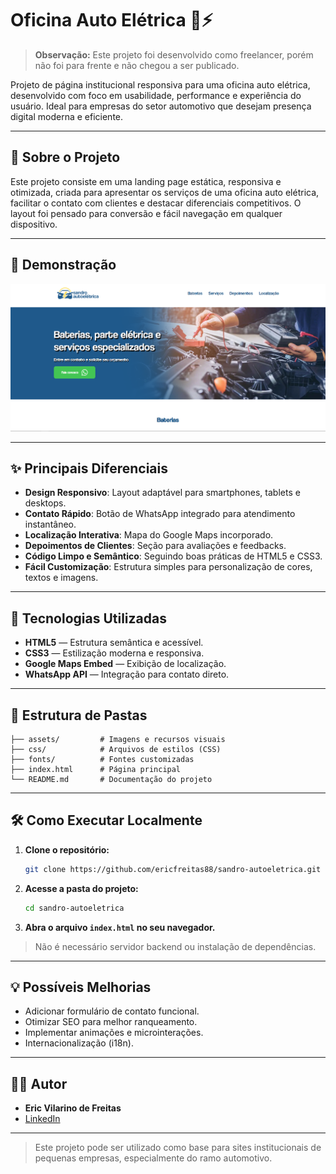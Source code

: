 # Oficina Auto Elétrica 🚗⚡

> **Observação:** Este projeto foi desenvolvido como freelancer, porém não foi para frente e não chegou a ser publicado.

Projeto de página institucional responsiva para uma oficina auto elétrica, desenvolvido com foco em usabilidade, performance e experiência do usuário. Ideal para empresas do setor automotivo que desejam presença digital moderna e eficiente.

---

## 📖 Sobre o Projeto

Este projeto consiste em uma landing page estática, responsiva e otimizada, criada para apresentar os serviços de uma oficina auto elétrica, facilitar o contato com clientes e destacar diferenciais competitivos. O layout foi pensado para conversão e fácil navegação em qualquer dispositivo.

---

## 📱 Demonstração

![Prévia do Projeto](assets/oficina.png)

---

## ✨ Principais Diferenciais

- **Design Responsivo**: Layout adaptável para smartphones, tablets e desktops.
- **Contato Rápido**: Botão de WhatsApp integrado para atendimento instantâneo.
- **Localização Interativa**: Mapa do Google Maps incorporado.
- **Depoimentos de Clientes**: Seção para avaliações e feedbacks.
- **Código Limpo e Semântico**: Seguindo boas práticas de HTML5 e CSS3.
- **Fácil Customização**: Estrutura simples para personalização de cores, textos e imagens.

---

## 🚀 Tecnologias Utilizadas

- **HTML5** — Estrutura semântica e acessível.
- **CSS3** — Estilização moderna e responsiva.
- **Google Maps Embed** — Exibição de localização.
- **WhatsApp API** — Integração para contato direto.

---

## 📂 Estrutura de Pastas

```
├── assets/         # Imagens e recursos visuais
├── css/            # Arquivos de estilos (CSS)
├── fonts/          # Fontes customizadas
├── index.html      # Página principal
└── README.md       # Documentação do projeto
```

---

## 🛠️ Como Executar Localmente

1. **Clone o repositório:**
   ```bash
   git clone https://github.com/ericfreitas88/sandro-autoeletrica.git
   ```
2. **Acesse a pasta do projeto:**
   ```bash
   cd sandro-autoeletrica
   ```
3. **Abra o arquivo `index.html` no seu navegador.**

> Não é necessário servidor backend ou instalação de dependências.

---

## 💡 Possíveis Melhorias

- Adicionar formulário de contato funcional.
- Otimizar SEO para melhor ranqueamento.
- Implementar animações e microinterações.
- Internacionalização (i18n).

---

## 👨‍💻 Autor

- **Eric Vilarino de Freitas**
- [LinkedIn](https://www.linkedin.com/in/eric-vilarino-de-freitas-18920851/)
<!-- - [Portfólio](https://ericfreitas.com.br/) -->

---

> Este projeto pode ser utilizado como base para sites institucionais de pequenas empresas, especialmente do ramo automotivo.
